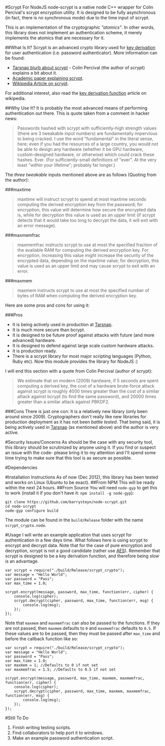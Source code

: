 #Scrypt For NodeJS
node-scrypt is a native node C++ wrapper for Colin Percival's scrypt encryption utility. It is designed to be fully asynchronous (in fact, there is no synchronous mode) due to the time input of scrypt.

This is an implementation of the cryptographic *"atomics"*. In other words, this library does not implement an authentication scheme, it merely implements the atomics that are necessary for it.

##What Is It?
Scrypt is an advanced crypto library used for [key derivation](http://en.wikipedia.org/wiki/Key_derivation_function) for user authentication (i.e. password authenticator). More information can be found:

* [Tarsnap blurb about scrypt](http://www.tarsnap.com/scrypt.html) - Colin Percival (the author of scrypt) explains a bit about it.
* [Academic paper explaining scrypt](http://www.tarsnap.com/scrypt/scrypt.pdf).
* [Wikipedia Article on scrypt](http://en.wikipedia.org/wiki/Scrypt).

For additional interest, also read the [key derivation function](http://en.wikipedia.org/wiki/Key_derivation_function) article on wikipedia.

##Why Use It?
It is probably the most advanced means of performing authentication out there. This is quote taken from a comment in hacker news:

>Passwords hashed with scrypt with sufficiently-high strength values (there are 3 tweakable input numbers) are fundamentally impervious to being cracked. I use the word "fundamental" in the literal sense, here; even if you had the resources of a large country, you would not be able to design any hardware (whether it be GPU hardware, custom-designed hardware, or otherwise) which could crack these hashes. Ever. (For sufficiently-small definitions of "ever". At the very least "within your lifetime"; probably far longer.)

The *three tweakable* inputs mentioned above are as follows (Quoting from the author):

###maxtime
>maxtime will instruct scrypt to spend at most maxtime seconds computing the derived encryption key from the password; for encryption, this value will determine how secure the encrypted data is, while for decryption this value is used as an upper limit (if scrypt detects that it would take too long to decrypt the data, it will exit with an error message).

###maxmemfrac
>maxmemfrac instructs scrypt to use at most the specified fraction of the available RAM for computing the derived encryption key. For encryption, increasing this value might increase the security of the encrypted data, depending on the maxtime value; for decryption, this value is used as an upper limit and may cause scrypt to exit with an error.

###maxmem
>maxmem instructs scrypt to use at most the specified number of bytes of RAM when computing the derived encryption key. 

Here are some pros and cons for using it:

###Pros

* It is being actively used in production at [Tarsnap](http://www.tarsnap.com/).
* It is much more secure than bcrypt.
* It is designed to be future proof against attacks with future (and more advanced) hardware.
* It is designed to defend against large scale custom hardware attacks.
* It is production ready.
* There is a scrypt library for most major scripting languages (Python, Ruby etc). Now this module provides the library for NodeJS :)

I will end this section with a quote from Colin Percival (author of scrypt):

> We estimate that on modern (2009) hardware, if 5 seconds are spent computing a derived key, the cost of a hardware brute-force attack against scrypt is roughly 4000 times greater than the cost of a similar attack against bcrypt (to find the same password), and 20000 times greater than a similar attack against PBKDF2.

###Cons
There is just one con: It is a relatively new library (only been around since 2009). Cryptographers don't really like new libraries for production deployment as it has not been *battle tested*. That being said, it is being actively used in [Tarsnap](http://www.tarsnap.com/) (as mentioned above) and the author is very active.

#Security Issues/Concerns
As should be the case with any security tool, this library should be scrutinized by anyone using it. If you find or suspect an issue with the code- please bring it to my attention and I'll spend some time trying to make sure that this tool is as secure as possible.

#Dependencies

#Installation Instructions
As of now (Dec 2012), this library has been tested and works on Linux (Ubuntu to be exact).
##From NPM
This will be ready within the next 24 hours.
##From Source
You will need `node-gyp` to get this to work (install it if you don't have it: `npm install -g node-gyp`):

    git clone https://github.com/barrysteyn/node-scrypt.git
    cd node-scrypt
    node-gyp configure build

The module can be found in the `build/Release` folder with the name `scrypt_crypto.node`.

#Usage
I will write an example application that uses scrypt for authentication in a few days time. What follows here is using scrypt to encrypt and decrypt data. Note that for the case of pure encryption and decryption, scrypt is not a good candidate (rather use [AES]()). Remember that scrypt is designed to be a key derivation function, and therefore being *slow* is an advantage.

    var scrypt = require("./build/Release/scrypt_crypto");
    var message = "Hello World";
    var password = "Pass";
    var max_time = 1.0;

    scrypt.encrypt(message, password, max_time, function(err, cipher) {
        console.log(cipher);
        scrypt.decrypt(cipher, password, max_time, function(err, msg) {
            console.log(msg);
        });
    });

Note that `maxmem` and `maxmemfrac` can also be passed to the functions. If they are not passed, then `maxmem` defaults to `0` and `maxmemfrac` defaults to `0.5`. If these values are to be passed, then they must be passed after `max_time`  and before the callback function like so:
    
    var scrypt = require("./build/Release/scrypt_crypto");
    var message = "Hello World";
    var password = "Pass";
    var max_time = 1.0;
    var maxmem = 1; //Defaults to 0 if not set
    var maxmemfrac = 1.5; //Defaults to 0.5 if not set

    scrypt.encrypt(message, password, max_time, maxmem, maxmemfrac, function(err, cipher) {
        console.log(cipher);
        scrypt.decrypt(cipher, password, max_time, maxmem, maxmemfrac, function(err, msg) {
            console.log(msg);
        });
    });

#Still To Do

1. Finish writing testing scripts.
2. Find collaborators to help port it to windows.
3. Make an example password authentication script.
